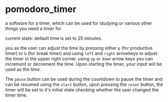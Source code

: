 # pomodoro_timer
a software for a timer, which can be used for studying or various other things you need a timer for

current state:
default time is set to 25 minutes.

you as the user can adjust the time by pressing either  ```p``` (for productive timer) or ```b``` (for break timer) and using ```left``` and ```right``` arrowkeys to adjust the timer in the upper right corner.
using ```up``` or ```down``` arrow keys you can increment or decrement the time. Upon starting the timer, your input will be used as the time.

The ```pause``` button can be used during the countdown to pause the timer and can be resumed using the ```start``` button,
upon pressing the ```reset``` button, the timer will be set to it's initial state checking whether the user changed the timer time.

